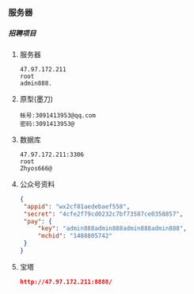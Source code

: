 ### 服务器

##### 招聘项目

1. 服务器

   ```
   47.97.172.211
   root
   admin888.
   ```

2. 原型(墨刀)

   ```
   帐号:3091413953@qq.com
   密码:3091413953@
   ```

3. 数据库

   ```
   47.97.172.211:3306
   root
   Zhyos666@
   ```

4. 公众号资料

   ```json
   {  
    "appid": "wx2cf81aedebaef558",
    "secret": "4cfe2f79cd0232c7bf73587ce0358857",
    "pay": {
        "key": "admin888admin888admin888admin888",
        "mchid": "1488805742"
    }
   }
   ```

5. 宝塔

   ```json
   http://47.97.172.211:8888/
   
   ```

   


